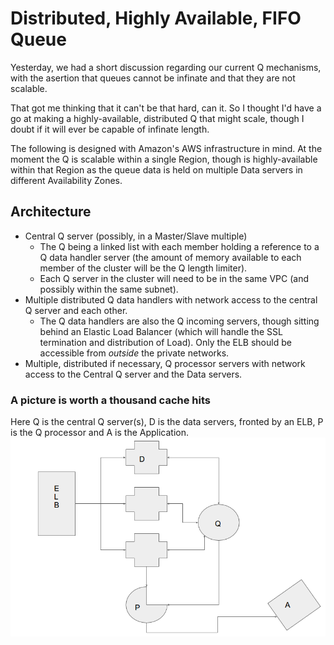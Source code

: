 # Distributed, Highly Available, FIFO Queue
Yesterday, we had a short discussion regarding our current Q mechanisms,
with the asertion that queues cannot be infinate and that they are not
scalable.

That got me thinking that it can't be that hard, can it. So I thought I'd
have a go at making a highly-available, distributed Q that might scale,
though I doubt if it will ever be capable of infinate length.

The following is designed with Amazon's AWS infrastructure in mind.  At the
moment the Q is scalable within a single Region, though is highly-available
within that Region as the queue data is held on multiple Data servers in
different Availability Zones.



## Architecture
* Central Q server (possibly, in a Master/Slave multiple)
  * The Q being a linked list with each member holding a reference to a Q data
  handler server (the amount of memory available to each member of the
  cluster will be the Q length limiter).
  * Each Q server in the cluster will need to be in the same VPC (and possibly
  within the same subnet).
* Multiple distributed Q data handlers with network access to the central Q
  server and each other.
  * The Q data handlers are also the Q incoming servers, though sitting
    behind an Elastic Load Balancer (which will handle the SSL termination
    and  distribution of Load). Only the ELB should be accessible from
    *outside* the private networks.
* Multiple, distributed if necessary, Q processor servers with network access
  to the Central Q server and the Data servers.

### A picture is worth a thousand cache hits
Here Q is the central Q server(s), D is the data servers, fronted by an
ELB, P is the Q processor and A is the Application.
![dhaq high level architecture](https://raw.githubusercontent.com/ccdale/dhaqari/master/qarchitectur.png
"dhaq high level architecture")

[modeline]: # ( vim: set fenc=utf-8 spell spl=en tw=76 ft=markdown: )
